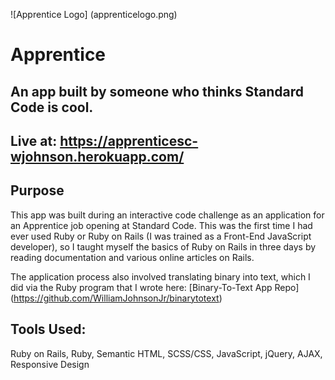 ![Apprentice Logo] (apprenticelogo.png)
# Apprentice

## An app built by someone who thinks Standard Code is cool.

## Live at: <https://apprenticesc-wjohnson.herokuapp.com/>

## Purpose
This app was built during an interactive code challenge as an application for an Apprentice job opening at Standard Code. This was the first time I had ever used Ruby or Ruby on Rails (I was trained as a Front-End JavaScript developer), so I taught myself the basics of Ruby on Rails in three days by reading documentation and various online articles on Rails.

The application process also involved translating binary into text, which I did via the Ruby program that I wrote here: [Binary-To-Text App Repo] (https://github.com/WilliamJohnsonJr/binarytotext)

## Tools Used:
Ruby on Rails, Ruby, Semantic HTML, SCSS/CSS, JavaScript, jQuery, AJAX, Responsive Design